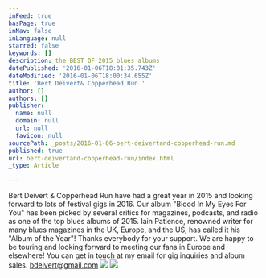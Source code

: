 ```yaml
---
inFeed: true
hasPage: true
inNav: false
inLanguage: null
starred: false
keywords: []
description: the BEST OF 2015 blues albums
datePublished: '2016-01-06T18:01:35.743Z'
dateModified: '2016-01-06T18:00:34.655Z'
title: 'Bert Deivert& Copperhead Run '
author: []
authors: []
publisher:
  name: null
  domain: null
  url: null
  favicon: null
sourcePath: _posts/2016-01-06-bert-deivertand-copperhead-run.md
published: true
url: bert-deivertand-copperhead-run/index.html
_type: Article

---
```

Bert Deivert & Copperhead Run have had a great year in 2015 and looking forward to lots of festival gigs in 2016\. Our album "Blood In My Eyes For You" has been picked by several critics for magazines, podcasts, and radio as one of the top blues albums of 2015\. Iain Patience, renowned writer for many blues magazines in the UK, Europe, and the US, has called it his "Album of the Year"! Thanks everybody for your support. We are happy to be touring and looking forward to meeting our fans in Europe and elsewhere! You can get in touch at my email for gig inquiries and album sales.  bdeivert@gmail.com ![](https://the-grid-user-content.s3-us-west-2.amazonaws.com/05dbc681-8209-4910-8cb7-34f28486d193.jpg)
![](https://the-grid-user-content.s3-us-west-2.amazonaws.com/1d058126-d28f-4e3e-8071-397c4c08a160.jpg)